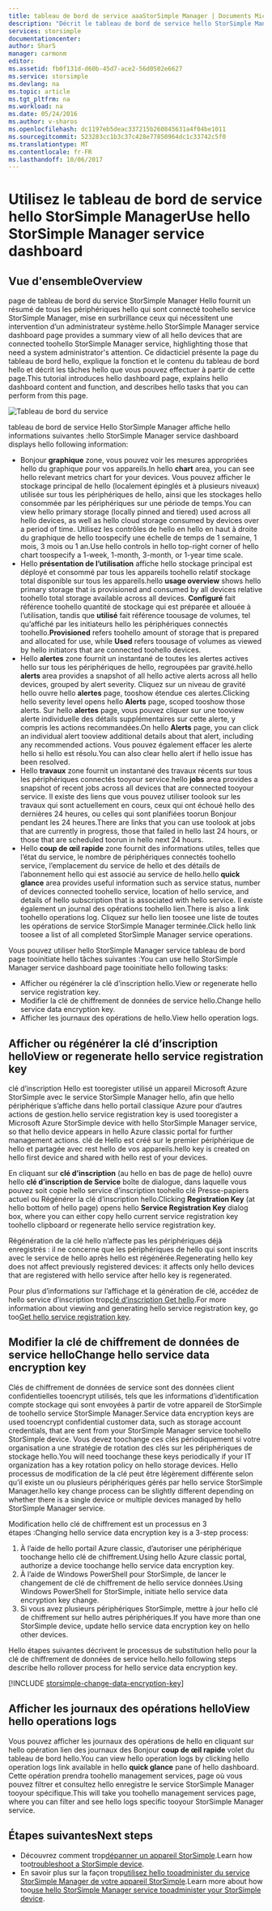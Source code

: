 ```yaml
---
title: tableau de bord de service aaaStorSimple Manager | Documents Microsoft
description: "Décrit le tableau de bord de service hello StorSimple Manager et explique comment toouse il contrôle d’intégrité de hello toomonitor de votre solution StorSimple."
services: storsimple
documentationcenter: 
author: SharS
manager: carmonm
editor: 
ms.assetid: fb0f131d-d60b-45d7-ace2-56d0502e6627
ms.service: storsimple
ms.devlang: na
ms.topic: article
ms.tgt_pltfrm: na
ms.workload: na
ms.date: 05/24/2016
ms.author: v-sharos
ms.openlocfilehash: dc1197eb5deac337215b260845631a4f04be1011
ms.sourcegitcommit: 523283cc1b3c37c428e77850964dc1c33742c5f0
ms.translationtype: MT
ms.contentlocale: fr-FR
ms.lasthandoff: 10/06/2017
---
```

# <a name="use-hello-storsimple-manager-service-dashboard"></a><span data-ttu-id="44537-103">Utilisez le tableau de bord de service hello StorSimple Manager</span><span class="sxs-lookup"><span data-stu-id="44537-103">Use hello StorSimple Manager service dashboard</span></span>
## <a name="overview"></a><span data-ttu-id="44537-104">Vue d'ensemble</span><span class="sxs-lookup"><span data-stu-id="44537-104">Overview</span></span>
<span data-ttu-id="44537-105">page de tableau de bord du service StorSimple Manager Hello fournit un résumé de tous les périphériques hello qui sont connecté toohello service StorSimple Manager, mise en surbrillance ceux qui nécessitent une intervention d’un administrateur système.</span><span class="sxs-lookup"><span data-stu-id="44537-105">hello StorSimple Manager service dashboard page provides a summary view of all hello devices that are connected toohello StorSimple Manager service, highlighting those that need a system administrator's attention.</span></span> <span data-ttu-id="44537-106">Ce didacticiel présente la page du tableau de bord hello, explique la fonction et le contenu du tableau de bord hello et décrit les tâches hello que vous pouvez effectuer à partir de cette page.</span><span class="sxs-lookup"><span data-stu-id="44537-106">This tutorial introduces hello dashboard page, explains hello dashboard content and function, and describes hello tasks that you can perform from this page.</span></span>

![Tableau de bord du service](./media/storsimple-service-dashboard/HCS_ServiceDashboard.png)

<span data-ttu-id="44537-108">tableau de bord de service Hello StorSimple Manager affiche hello informations suivantes :</span><span class="sxs-lookup"><span data-stu-id="44537-108">hello StorSimple Manager service dashboard displays hello following information:</span></span>

* <span data-ttu-id="44537-109">Bonjour **graphique** zone, vous pouvez voir les mesures appropriées hello du graphique pour vos appareils.</span><span class="sxs-lookup"><span data-stu-id="44537-109">In hello **chart** area, you can see hello relevant metrics chart for your devices.</span></span> <span data-ttu-id="44537-110">Vous pouvez afficher le stockage principal de hello (localement épinglés et à plusieurs niveaux) utilisée sur tous les périphériques de hello, ainsi que les stockages hello consommée par les périphériques sur une période de temps.</span><span class="sxs-lookup"><span data-stu-id="44537-110">You can view hello primary storage (locally pinned and tiered) used across all hello devices, as well as hello cloud storage consumed by devices over a period of time.</span></span> <span data-ttu-id="44537-111">Utilisez les contrôles de hello en hello en haut à droite du graphique de hello toospecify une échelle de temps de 1 semaine, 1 mois, 3 mois ou 1 an.</span><span class="sxs-lookup"><span data-stu-id="44537-111">Use hello controls in hello top-right corner of hello chart toospecify a 1-week, 1-month, 3-month, or 1-year time scale.</span></span>
* <span data-ttu-id="44537-112">Hello **présentation de l’utilisation** affiche hello stockage principal est déployé et consommé par tous les appareils toohello relatif stockage total disponible sur tous les appareils.</span><span class="sxs-lookup"><span data-stu-id="44537-112">hello **usage overview** shows hello primary storage that is provisioned and consumed by all devices relative toohello total storage available across all devices.</span></span> <span data-ttu-id="44537-113">**Configuré** fait référence toohello quantité de stockage qui est préparée et allouée à l’utilisation, tandis que **utilisé** fait référence toousage de volumes, tel qu’affiché par les initiateurs hello les périphériques connectés toohello.</span><span class="sxs-lookup"><span data-stu-id="44537-113">**Provisioned** refers toohello amount of storage that is prepared and allocated for use, while **Used** refers toousage of volumes as viewed by hello initiators that are connected toohello devices.</span></span>
* <span data-ttu-id="44537-114">Hello **alertes** zone fournit un instantané de toutes les alertes actives hello sur tous les périphériques de hello, regroupées par gravité.</span><span class="sxs-lookup"><span data-stu-id="44537-114">hello **alerts** area provides a snapshot of all hello active alerts across all hello devices, grouped by alert severity.</span></span> <span data-ttu-id="44537-115">Cliquez sur un niveau de gravité hello ouvre hello **alertes** page, tooshow étendue ces alertes.</span><span class="sxs-lookup"><span data-stu-id="44537-115">Clicking hello severity level opens hello **Alerts** page, scoped tooshow those alerts.</span></span> <span data-ttu-id="44537-116">Sur hello **alertes** page, vous pouvez cliquer sur une tooview alerte individuelle des détails supplémentaires sur cette alerte, y compris les actions recommandées.</span><span class="sxs-lookup"><span data-stu-id="44537-116">On hello **Alerts** page, you can click an individual alert tooview additional details about that alert, including any recommended actions.</span></span> <span data-ttu-id="44537-117">Vous pouvez également effacer les alerte hello si hello est résolu.</span><span class="sxs-lookup"><span data-stu-id="44537-117">You can also clear hello alert if hello issue has been resolved.</span></span>
* <span data-ttu-id="44537-118">Hello **travaux** zone fournit un instantané des travaux récents sur tous les périphériques connectés tooyour service.</span><span class="sxs-lookup"><span data-stu-id="44537-118">hello **jobs** area provides a snapshot of recent jobs across all devices that are connected tooyour service.</span></span> <span data-ttu-id="44537-119">Il existe des liens que vous pouvez utiliser toolook sur les travaux qui sont actuellement en cours, ceux qui ont échoué hello des dernières 24 heures, ou celles qui sont planifiées toorun Bonjour pendant les 24 heures.</span><span class="sxs-lookup"><span data-stu-id="44537-119">There are links that you can use toolook at jobs that are currently in progress, those that failed in hello last 24 hours, or those that are scheduled toorun in hello next 24 hours.</span></span>
* <span data-ttu-id="44537-120">Hello **coup de œil rapide** zone fournit des informations utiles, telles que l’état du service, le nombre de périphériques connectés toohello service, l’emplacement du service de hello et des détails de l’abonnement hello qui est associé au service de hello.</span><span class="sxs-lookup"><span data-stu-id="44537-120">hello **quick glance** area provides useful information such as service status, number of devices connected toohello service, location of hello service, and details of hello subscription that is associated with hello service.</span></span> <span data-ttu-id="44537-121">Il existe également un journal des opérations toohello lien.</span><span class="sxs-lookup"><span data-stu-id="44537-121">There is also a link toohello operations log.</span></span> <span data-ttu-id="44537-122">Cliquez sur hello lien toosee une liste de toutes les opérations de service StorSimple Manager terminée.</span><span class="sxs-lookup"><span data-stu-id="44537-122">Click hello link toosee a list of all completed StorSimple Manager service operations.</span></span>

<span data-ttu-id="44537-123">Vous pouvez utiliser hello StorSimple Manager service tableau de bord page tooinitiate hello tâches suivantes :</span><span class="sxs-lookup"><span data-stu-id="44537-123">You can use hello StorSimple Manager service dashboard page tooinitiate hello following tasks:</span></span>

* <span data-ttu-id="44537-124">Afficher ou régénérer la clé d’inscription hello.</span><span class="sxs-lookup"><span data-stu-id="44537-124">View or regenerate hello service registration key.</span></span>
* <span data-ttu-id="44537-125">Modifier la clé de chiffrement de données de service hello.</span><span class="sxs-lookup"><span data-stu-id="44537-125">Change hello service data encryption key.</span></span>
* <span data-ttu-id="44537-126">Afficher les journaux des opérations de hello.</span><span class="sxs-lookup"><span data-stu-id="44537-126">View hello operation logs.</span></span>

## <a name="view-or-regenerate-hello-service-registration-key"></a><span data-ttu-id="44537-127">Afficher ou régénérer la clé d’inscription hello</span><span class="sxs-lookup"><span data-stu-id="44537-127">View or regenerate hello service registration key</span></span>
<span data-ttu-id="44537-128">clé d’inscription Hello est tooregister utilisé un appareil Microsoft Azure StorSimple avec le service StorSimple Manager hello, afin que hello périphérique s’affiche dans hello portail classique Azure pour d’autres actions de gestion.</span><span class="sxs-lookup"><span data-stu-id="44537-128">hello service registration key is used tooregister a Microsoft Azure StorSimple device with hello StorSimple Manager service, so that hello device appears in hello Azure classic portal for further management actions.</span></span> <span data-ttu-id="44537-129">clé de Hello est créé sur le premier périphérique de hello et partagée avec rest hello de vos appareils.</span><span class="sxs-lookup"><span data-stu-id="44537-129">hello key is created on hello first device and shared with hello rest of your devices.</span></span>

<span data-ttu-id="44537-130">En cliquant sur **clé d’inscription** (au hello en bas de page de hello) ouvre hello **clé d’inscription de Service** boîte de dialogue, dans laquelle vous pouvez soit copie hello service d’inscription toohello clé Presse-papiers actuel ou Régénérer la clé d’inscription hello.</span><span class="sxs-lookup"><span data-stu-id="44537-130">Clicking **Registration Key** (at hello bottom of hello page) opens hello **Service Registration Key** dialog box, where you can either copy hello current service registration key toohello clipboard or regenerate hello service registration key.</span></span>

<span data-ttu-id="44537-131">Régénération de la clé hello n’affecte pas les périphériques déjà enregistrés : il ne concerne que les périphériques de hello qui sont inscrits avec le service de hello après hello est régénérée.</span><span class="sxs-lookup"><span data-stu-id="44537-131">Regenerating hello key does not affect previously registered devices: it affects only hello devices that are registered with hello service after hello key is regenerated.</span></span>

<span data-ttu-id="44537-132">Pour plus d’informations sur l’affichage et la génération de clé, accédez de hello service d’inscription trop[clé d’inscription Get hello](storsimple-manage-service.md#get-the-service-registration-key).</span><span class="sxs-lookup"><span data-stu-id="44537-132">For more information about viewing and generating hello service registration key, go too[Get hello service registration key](storsimple-manage-service.md#get-the-service-registration-key).</span></span>

## <a name="change-hello-service-data-encryption-key"></a><span data-ttu-id="44537-133">Modifier la clé de chiffrement de données de service hello</span><span class="sxs-lookup"><span data-stu-id="44537-133">Change hello service data encryption key</span></span>
<span data-ttu-id="44537-134">Clés de chiffrement de données de service sont des données client confidentielles tooencrypt utilisés, tels que les informations d’identification compte stockage qui sont envoyées à partir de votre appareil de StorSimple de toohello service StorSimple Manager.</span><span class="sxs-lookup"><span data-stu-id="44537-134">Service data encryption keys are used tooencrypt confidential customer data, such as storage account credentials, that are sent from your StorSimple Manager service toohello StorSimple device.</span></span> <span data-ttu-id="44537-135">Vous devez toochange ces clés périodiquement si votre organisation a une stratégie de rotation des clés sur les périphériques de stockage hello.</span><span class="sxs-lookup"><span data-stu-id="44537-135">You will need toochange these keys periodically if your IT organization has a key rotation policy on hello storage devices.</span></span> <span data-ttu-id="44537-136">Hello processus de modification de la clé peut être légèrement différente selon qu’il existe un ou plusieurs périphériques gérés par hello service StorSimple Manager.</span><span class="sxs-lookup"><span data-stu-id="44537-136">hello key change process can be slightly different depending on whether there is a single device or multiple devices managed by hello StorSimple Manager service.</span></span>

<span data-ttu-id="44537-137">Modification hello clé de chiffrement est un processus en 3 étapes :</span><span class="sxs-lookup"><span data-stu-id="44537-137">Changing hello service data encryption key is a 3-step process:</span></span>

1. <span data-ttu-id="44537-138">À l’aide de hello portail Azure classic, d’autoriser une périphérique toochange hello clé de chiffrement.</span><span class="sxs-lookup"><span data-stu-id="44537-138">Using hello Azure classic portal, authorize a device toochange hello service data encryption key.</span></span>
2. <span data-ttu-id="44537-139">À l’aide de Windows PowerShell pour StorSimple, de lancer le changement de clé de chiffrement de hello service données.</span><span class="sxs-lookup"><span data-stu-id="44537-139">Using Windows PowerShell for StorSimple, initiate hello service data encryption key change.</span></span>
3. <span data-ttu-id="44537-140">Si vous avez plusieurs périphériques StorSimple, mettre à jour hello clé de chiffrement sur hello autres périphériques.</span><span class="sxs-lookup"><span data-stu-id="44537-140">If you have more than one StorSimple device, update hello service data encryption key on hello other devices.</span></span>

<span data-ttu-id="44537-141">Hello étapes suivantes décrivent le processus de substitution hello pour la clé de chiffrement de données de service hello.</span><span class="sxs-lookup"><span data-stu-id="44537-141">hello following steps describe hello rollover process for hello service data encryption key.</span></span>

[!INCLUDE [storsimple-change-data-encryption-key](../../includes/storsimple-change-data-encryption-key.md)]

## <a name="view-hello-operations-logs"></a><span data-ttu-id="44537-142">Afficher les journaux des opérations hello</span><span class="sxs-lookup"><span data-stu-id="44537-142">View hello operations logs</span></span>
<span data-ttu-id="44537-143">Vous pouvez afficher les journaux des opérations de hello en cliquant sur hello opération lien des journaux des Bonjour **coup de œil rapide** volet du tableau de bord hello.</span><span class="sxs-lookup"><span data-stu-id="44537-143">You can view hello operation logs by clicking hello operation logs link available in hello **quick glance** pane of hello dashboard.</span></span> <span data-ttu-id="44537-144">Cette opération prendra toohello management services, page où vous pouvez filtrer et consultez hello enregistre le service StorSimple Manager tooyour spécifique.</span><span class="sxs-lookup"><span data-stu-id="44537-144">This will take you toohello management services page, where you can filter and see hello logs specific tooyour StorSimple Manager service.</span></span>

## <a name="next-steps"></a><span data-ttu-id="44537-145">Étapes suivantes</span><span class="sxs-lookup"><span data-stu-id="44537-145">Next steps</span></span>
* <span data-ttu-id="44537-146">Découvrez comment trop[dépanner un appareil StorSimple](storsimple-troubleshoot-operational-device.md).</span><span class="sxs-lookup"><span data-stu-id="44537-146">Learn how too[troubleshoot a StorSimple device](storsimple-troubleshoot-operational-device.md).</span></span>
* <span data-ttu-id="44537-147">En savoir plus sur la façon trop[utilisez hello tooadminister du service StorSimple Manager de votre appareil StorSimple](storsimple-manager-service-administration.md).</span><span class="sxs-lookup"><span data-stu-id="44537-147">Learn more about how too[use hello StorSimple Manager service tooadminister your StorSimple device](storsimple-manager-service-administration.md).</span></span>

